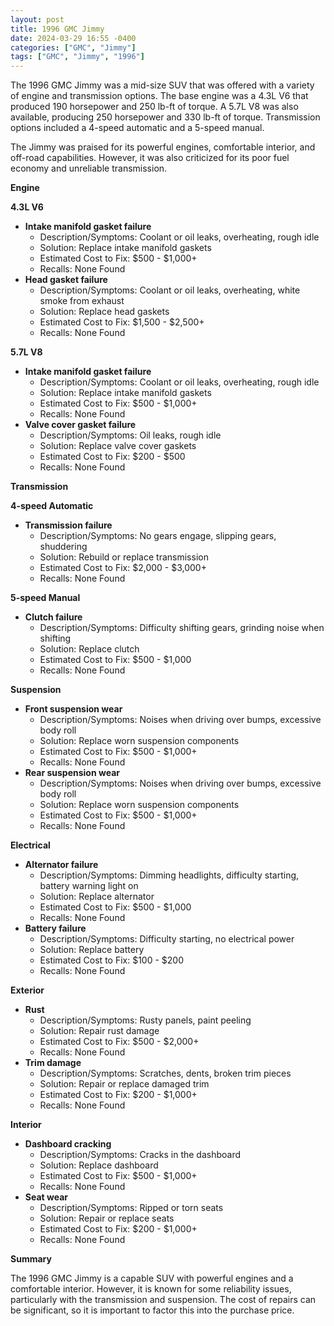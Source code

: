 ```yaml
---
layout: post
title: 1996 GMC Jimmy
date: 2024-03-29 16:55 -0400
categories: ["GMC", "Jimmy"]
tags: ["GMC", "Jimmy", "1996"]
---
```

The 1996 GMC Jimmy was a mid-size SUV that was offered with a variety of engine and transmission options. The base engine was a 4.3L V6 that produced 190 horsepower and 250 lb-ft of torque. A 5.7L V8 was also available, producing 250 horsepower and 330 lb-ft of torque. Transmission options included a 4-speed automatic and a 5-speed manual.

The Jimmy was praised for its powerful engines, comfortable interior, and off-road capabilities. However, it was also criticized for its poor fuel economy and unreliable transmission.

**Engine**

**4.3L V6**
* **Intake manifold gasket failure**
    * Description/Symptoms: Coolant or oil leaks, overheating, rough idle
    * Solution: Replace intake manifold gaskets
    * Estimated Cost to Fix: $500 - $1,000+
    * Recalls: None Found
* **Head gasket failure**
    * Description/Symptoms: Coolant or oil leaks, overheating, white smoke from exhaust
    * Solution: Replace head gaskets
    * Estimated Cost to Fix: $1,500 - $2,500+
    * Recalls: None Found

**5.7L V8**
* **Intake manifold gasket failure**
    * Description/Symptoms: Coolant or oil leaks, overheating, rough idle
    * Solution: Replace intake manifold gaskets
    * Estimated Cost to Fix: $500 - $1,000+
    * Recalls: None Found
* **Valve cover gasket failure**
    * Description/Symptoms: Oil leaks, rough idle
    * Solution: Replace valve cover gaskets
    * Estimated Cost to Fix: $200 - $500
    * Recalls: None Found

**Transmission**

**4-speed Automatic**
* **Transmission failure**
    * Description/Symptoms: No gears engage, slipping gears, shuddering
    * Solution: Rebuild or replace transmission
    * Estimated Cost to Fix: $2,000 - $3,000+
    * Recalls: None Found

**5-speed Manual**
* **Clutch failure**
    * Description/Symptoms: Difficulty shifting gears, grinding noise when shifting
    * Solution: Replace clutch
    * Estimated Cost to Fix: $500 - $1,000
    * Recalls: None Found


<script async src="https://pagead2.googlesyndication.com/pagead/js/adsbygoogle.js?client=ca-pub-4434724897991713"
     crossorigin="anonymous"></script>
<ins class="adsbygoogle"
     style="display:block; text-align:center;"
     data-ad-layout="in-article"
     data-ad-format="fluid"
     data-ad-client="ca-pub-4434724897991713"
     data-ad-slot="9638790403"></ins>
<script>
     (adsbygoogle = window.adsbygoogle || []).push({});
</script>

**Suspension**
* **Front suspension wear**
    * Description/Symptoms: Noises when driving over bumps, excessive body roll
    * Solution: Replace worn suspension components
    * Estimated Cost to Fix: $500 - $1,000+
    * Recalls: None Found
* **Rear suspension wear**
    * Description/Symptoms: Noises when driving over bumps, excessive body roll
    * Solution: Replace worn suspension components
    * Estimated Cost to Fix: $500 - $1,000+
    * Recalls: None Found

**Electrical**
* **Alternator failure**
    * Description/Symptoms: Dimming headlights, difficulty starting, battery warning light on
    * Solution: Replace alternator
    * Estimated Cost to Fix: $500 - $1,000
    * Recalls: None Found
* **Battery failure**
    * Description/Symptoms: Difficulty starting, no electrical power
    * Solution: Replace battery
    * Estimated Cost to Fix: $100 - $200
    * Recalls: None Found


<script async src="https://pagead2.googlesyndication.com/pagead/js/adsbygoogle.js?client=ca-pub-4434724897991713"
     crossorigin="anonymous"></script>
<ins class="adsbygoogle"
     style="display:block; text-align:center;"
     data-ad-layout="in-article"
     data-ad-format="fluid"
     data-ad-client="ca-pub-4434724897991713"
     data-ad-slot="9638790403"></ins>
<script>
     (adsbygoogle = window.adsbygoogle || []).push({});
</script>

**Exterior**
* **Rust**
    * Description/Symptoms: Rusty panels, paint peeling
    * Solution: Repair rust damage
    * Estimated Cost to Fix: $500 - $2,000+
    * Recalls: None Found
* **Trim damage**
    * Description/Symptoms: Scratches, dents, broken trim pieces
    * Solution: Repair or replace damaged trim
    * Estimated Cost to Fix: $200 - $1,000+
    * Recalls: None Found

**Interior**
* **Dashboard cracking**
    * Description/Symptoms: Cracks in the dashboard
    * Solution: Replace dashboard
    * Estimated Cost to Fix: $500 - $1,000+
    * Recalls: None Found
* **Seat wear**
    * Description/Symptoms: Ripped or torn seats
    * Solution: Repair or replace seats
    * Estimated Cost to Fix: $200 - $1,000+
    * Recalls: None Found

**Summary**

The 1996 GMC Jimmy is a capable SUV with powerful engines and a comfortable interior. However, it is known for some reliability issues, particularly with the transmission and suspension. The cost of repairs can be significant, so it is important to factor this into the purchase price.

<script async src="https://pagead2.googlesyndication.com/pagead/js/adsbygoogle.js?client=ca-pub-4434724897991713"
     crossorigin="anonymous"></script>
<ins class="adsbygoogle"
     style="display:block; text-align:center;"
     data-ad-layout="in-article"
     data-ad-format="fluid"
     data-ad-client="ca-pub-4434724897991713"
     data-ad-slot="9638790403"></ins>
<script>
     (adsbygoogle = window.adsbygoogle || []).push({});
</script>
